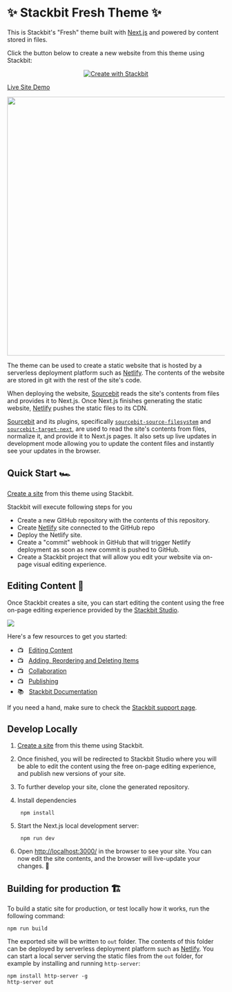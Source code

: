# ✨ Stackbit Fresh Theme ✨

This is Stackbit's "Fresh" theme built with [Next.js](https://nextjs.org/) and
powered by content stored in files.

Click the button below to create a new website from this theme using Stackbit:

<p align="center">
  <a href="https://app.stackbit.com/create?theme=https://github.com/stackbit-themes/fresh-nextjs&utm_source=theme-readme&utm_medium=referral&utm_campaign=stackbit_themes"><img alt="Create with Stackbit" src="https://assets.stackbit.com/badge/create-with-stackbit.svg"/></a>
</p>

[Live Site Demo](https://themes.stackbit.com/demos/fresh/)

<img src="https://themes.stackbit.com/images/fresh-demo-1024x768.png" width="600">

The theme can be used to create a static website that is hosted by a serverless
deployment platform such as [Netlify](https://www.netlify.com). The contents of
the website are stored in git with the rest of the site's code.

When deploying the website, [Sourcebit](https://github.com/stackbithq/sourcebit)
reads the site's contents from files and provides it to Next.js. Once Next.js
finishes generating the static website, [Netlify](https://www.netlify.com) pushes
the static files to its CDN.

[Sourcebit](https://github.com/stackbithq/sourcebit) and its plugins, specifically
[`sourcebit-source-filesystem`](https://github.com/stackbithq/sourcebit-source-filesystem)
and [`sourcebit-target-next`](https://github.com/stackbithq/sourcebit-target-next),
are used to read the site's contents from files, normalize it, and provide it to
Next.js pages. It also sets up live updates in development mode allowing you to
update the content files and instantly see your updates in the browser.


## Quick Start 🏎

[Create a site](https://app.stackbit.com/create?theme=https://github.com/stackbit-themes/fresh-nextjs&utm_source=theme-readme&utm_medium=referral&utm_campaign=stackbit_themes) from this theme using Stackbit.

Stackbit will execute following steps for you

- Create a new GitHub repository with the contents of this repository.
- Create [Netlify](https://www.netlify.com) site connected to the GitHub repo
- Deploy the Netlify site.
- Create a "commit" webhook in GitHub that will trigger Netlify deployment as
  soon as new commit is pushed to GitHub.
- Create a Stackbit project that will allow you edit your website via on-page
  visual editing experience. 


## Editing Content 📝

Once Stackbit creates a site, you can start editing the content using the free
on-page editing experience provided by the [Stackbit Studio](https://stackbit.com?utm_source=project-readme&utm_medium=referral&utm_campaign=user_themes).

[![](https://i3.ytimg.com/vi/zd9lGRLVDm4/hqdefault.jpg)](https://stackbit.link/project-readme-lead-video)

Here's a few resources to get you started:

- 📺 &nbsp; [Editing Content](https://stackbit.link/project-readme-editing-video)
- 📺 &nbsp; [Adding, Reordering and Deleting Items](https://stackbit.link/project-readme-adding-video)
- 📺 &nbsp; [Collaboration](https://stackbit.link/project-readme-collaboration-video)
- 📺 &nbsp; [Publishing](https://stackbit.link/project-readme-publishing-video)
- 📚 &nbsp; [Stackbit Documentation](https://stackbit.link/project-readme-documentation)

If you need a hand, make sure to check the [Stackbit support page](https://stackbit.link/project-readme-support).


## Develop Locally

1. [Create a site](https://app.stackbit.com/create?theme=https://github.com/stackbit-themes/fresh-nextjs&utm_source=theme-readme&utm_medium=referral&utm_campaign=stackbit_themes) from this theme using Stackbit.

1. Once finished, you will be redirected to Stackbit Studio where you will be
   able to edit the content using the free on-page editing experience, and
   publish new versions of your site.

1. To further develop your site, clone the generated repository.

1. Install dependencies

        npm install

1. Start the Next.js local development server:

        npm run dev

1. Open [http://localhost:3000/](http://localhost:3000/) in the browser to see
   your site. You can now edit the site contents, and the browser will
   live-update your changes. 🎉


## Building for production 🏗

To build a static site for production, or test locally how it works, run the
following command:

    npm run build

The exported site will be written to `out` folder. The contents of this folder 
can be deployed by serverless deployment platform such as [Netlify](https://www.netlify.com).
You can start a local server serving the static files from the `out` folder, for
example by installing and running `http-server`:

    npm install http-server -g
    http-server out
